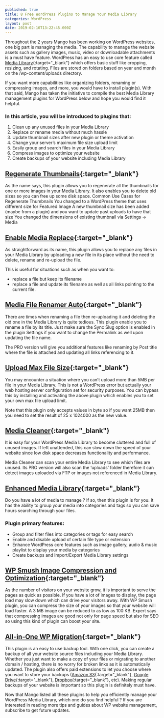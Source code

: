 ```yaml
---
published: true
title: 8 Free WordPress Plugins to Manage Your Media Library
categories: WordPress
layout: post
date: 2019-02-10T13:22:45.000Z
---
```

Throughout the 2 years Mango has been working on WordPress websites, one big part is managing the media. The capability to manage the website assets such as gallery images, music, video or downloadable attachments is a must have feature. WordPress has an easy to use core feature called [Media Library](https://en.support.wordpress.com/media/){:target="_blank"} which offers basic stuff like cropping, resizing, and rotating. Files are stored on folders based on year and month on the /wp-content/uploads directory. 

If you want more capabilities like organizing folders, renaming or compressing images, and more, you would have to install plugin(s). With that said, Mango has taken the initiative to compile the best Media Library management plugins for WordPress below and hope you would find it helpful.

### In this article, you will be introduced to plugins that:

1. Clean up any unused files in your Media Library
2. Replace or rename media without much hassle
3. Update thumbnail sizes after new plugin or theme activation
4. Change your server’s maximum file size upload limit
5. Easily group and search files in your Media Library
6. Compress images to optimize your website
7. Create backups of your website including Media Library


## [Regenerate Thumbnails](https://wordpress.org/plugins/regenerate-thumbnails/){:target="_blank"}

As the name says, this plugin allows you to regenerate all the thumbnails for one or more images in your Media Library. It also enables you to delete old sizes so you can free up some disk space.
Common Use Cases for Regenerate Thumbnails
You changed to a WordPress theme that uses different size for Featured Image
A new thumbnail size has been added (maybe from a plugin) and you want to update past uploads to have that size
You changed the dimensions of existing thumbnail via Settings → Media

## [Enable Media Replace](https://wordpress.org/plugins/enable-media-replace/){:target="_blank"}

As straightforward as its name, this plugin allows you to replace any files in your Media Library by uploading a new file in its place without the need to delete, rename and re-upload the file.

This is useful for situations such as when you want to:

- replace a file but keep its filename
- replace a file and update its filename as well as all links pointing to the current file.

## [Media File Renamer Auto](https://wordpress.org/plugins/media-file-renamer/){:target="_blank"}

There are times when renaming a file then re-uploading it and deleting the old one in the Media Library is quite tedious. This plugin enable you to rename a file by its title. Just make sure the Sync Slug option is enabled in the plugin Settings if you want to change the Permalink as well upon updating the file name.



The PRO version will give you additional features like renaming by Post title where the file is attached and updating all links referencing to it.

## [Upload Max File Size](https://wordpress.org/plugins/upload-max-file-size/){:target="_blank"}

You may encounter a situation where you can’t upload more than 5MB per file in your Media Library. This is not a WordPress error but actually your web hosting server configuration set for security purposes. You can bypass this by installing and activating the above plugin which enables you to set your own max file upload limit. 

Note that this plugin only accepts values in byte so if you want 25MB then you need to set the result of 25 x 1024000 as the new value.

## [Media Cleaner](https://wordpress.org/plugins/media-cleaner/){:target="_blank"}

It is easy for your WordPress Media Library to become cluttered and full of unused images. If left unattended, this can slow down the speed of your website since low disk space decreases functionality and performance. 

Media Cleaner can scan your entire Media Library to see which files are unused. Its PRO version will also scan the ‘uploads’ folder therefore it can detect images uploaded via FTP or images not referenced in Media Library. 

## [Enhanced Media Library](https://wordpress.org/plugins/enhanced-media-library/){:target="_blank"}

Do you have a lot of media to manage ? If so, then this plugin is for you. It has the ability to group your media into categories and tags so you can save hours searching through your files.

### Plugin primary features:
- Group and filter files into categories or tags for easy search
- Enable and disable upload of certain file type or extension
- Enhance WordPress core features such as image gallery, audio & music playlist to display your media by categories
- Create backups and Import/Export Media Library settings
	
## [WP Smush Image Compression and Optimization](https://wordpress.org/plugins/wp-smushit/){:target="_blank"}

As the number of visitors on your website grow, it is important to serve the pages as quick as possible. If you have a lot of images to display, the page load may slow down which can drive your visitors away. With WP Smush plugin, you can compress the size of your images so that your website will load faster. A 3 MB image can be reduced to as low as 100 KB. Expert says that compressing images are good not only for page speed but also for SEO so using this kind of plugin can boost your site.


## [All-in-One WP Migration](https://wordpress.org/plugins/all-in-one-wp-migration/){:target="_blank"}

This plugin is an easy to use backup tool. With one click, you can create a backup of all your website source files including your Media Library. Whether you just want to make a copy of your files or migrating to another domain / hosting, there is no worry for broken links as it is automatically updated. The plugin also offers paid extensions to let you choose where you want to store your backups ([Amazon S3](https://aws.amazon.com/s3/){:target="_blank"}, [Google Drive](https://www.google.com/drive/){:target="_blank"}, [Dropbox](https://www.dropbox.com/){:target="_blank"}, etc). Making regular backups of your website is important so this plugin is definitely must have.


Now that Mango listed all these plugins to help you efficiently manage your WordPress Media Library, which one do you find helpful ? If you are interested in reading more tips and guides about WP website management, subscribe to get future updates.
